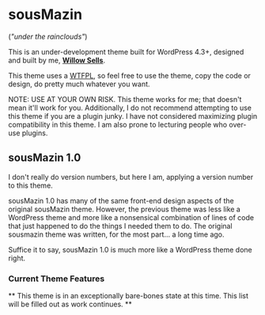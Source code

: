 sousMazin
=========
(*"under the rainclouds"*)

This is an under-development theme built for WordPress 4.3+, designed and built by me, [**Willow Sells**](http://www.willowsells.com).

This theme uses a [WTFPL](http://www.wtfpl.net/), so feel free to use the theme, copy the code or design, do pretty much whatever you want.

NOTE: USE AT YOUR OWN RISK. This theme works for me; that doesn't mean it'll work for you. Additionally, I do not recommend attempting to use this theme if you are a plugin junky. I have not considered maximizing plugin compatibility in this theme. I am also prone to lecturing people who over-use plugins.

sousMazin 1.0
-------------------------
I don't really do version numbers, but here I am, applying a version number to this theme.

sousMazin 1.0 has many of the same front-end design aspects of the original sousMazin theme. However, the previous theme was less like a WordPress theme and more like a nonsensical combination of lines of code that just happened to do the things I needed them to do. The original sousmazin theme was written, for the most part... a long time ago.

Suffice it to say, sousMazin 1.0 is much more like a WordPress theme done right.

### Current Theme Features

** This theme is in an exceptionally bare-bones state at this time. This list will be filled out as work continues. **
